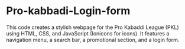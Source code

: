 # Pro-kabbadi-Login-form
This code creates a stylish webpage for the Pro Kabaddi League (PKL) using HTML, CSS, and JavaScript (Ionicons for icons). It features a navigation menu, a search bar, a promotional section, and a login form.

